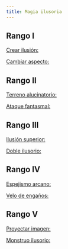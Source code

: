 ```yaml
---
title: Magia ilusoria
---
```


## Rango I

<u>Crear ilusión:</u>

<u>Cambiar aspecto:</u>

## Rango II

<u>Terreno alucinatorio:</u>

<u>Ataque fantasmal:</u>

## Rango III

<u>Ilusión superior:</u>

<u>Doble ilusorio:</u>

## Rango IV

<u>Espejismo arcano:</u>

<u>Velo de engaños:</u>

## Rango V 

<u>Proyectar imagen:</u>

<u>Monstruo ilusorio:</u>

